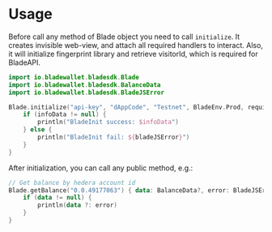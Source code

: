 # Usage

Before call any method of Blade object you need to call `initialize`. It creates invisible web-view, and attach all required handlers to interact. 
Also, it will initialize fingerprint library and retrieve visitorId, which is required for BladeAPI.    

```kotlin
import io.bladewallet.bladesdk.Blade
import io.bladewallet.bladesdk.BalanceData
import io.bladewallet.bladesdk.BladeJSError

Blade.initialize("api-key", "dAppCode", "Testnet", BladeEnv.Prod, requireContext(), false) { infoData, bladeJSError ->
    if (infoData != null) {
        println("BladeInit success: $infoData")
    } else {
        println("BladeInit fail: ${bladeJSError}")
    }
}
```

After initialization, you can call any public method, e.g.:

```kotlin
// Get balance by hedera account id
Blade.getBalance("0.0.49177063") { data: BalanceData?, error: BladeJSError? ->
    if (data != null) {
        println(data ?: error)
    }
}
```
